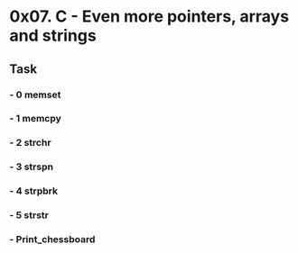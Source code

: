 # 0x07. C - Even more pointers, arrays and strings

## Task

### - 0 memset

### - 1 memcpy

### - 2 strchr

### - 3 strspn

### - 4 strpbrk

### - 5 strstr

### - Print_chessboard
